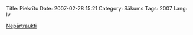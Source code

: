 Title: Piekrītu
Date: 2007-02-28 15:21
Category: Sākums
Tags: 2007
Lang: lv

[Nepārtraukti][1]

  [1]: http://vita.nesaprot.net/2007/02/27/nepartraukti/
